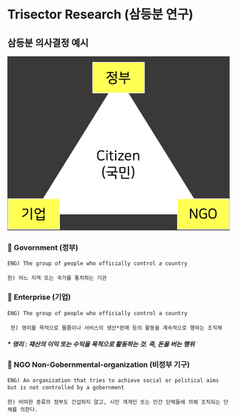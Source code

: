 # Trisector Research (삼등분 연구)

## 삼등분 의사결정 예시
<img src="../img/삼등분 연구.png">

### 📌 Govornment (정부)
    ENG) The group of people who officially control a country

    한) 어느 지역 또는 국가를 통치하는 기관

### 📌 Enterprise (기업)
    ENG) The group of people who officially control a country

     한) 영리를 목적으로 물품이나 서비스의 생산*판매 등의 활동을 계속적으로 행하는 조직체

##### * 영리 : 재산의 이익 또는 수익을 목적으로 활동하는 것. 즉, 돈을 버는 행위

### 📌 NGO Non-Gobernmental-organization (비정부 기구)
    ENG) An organization that tries to achieve social or political aims but is not controlled by a gobernment

    한) 어떠한 종류의 정부도 간섭하지 않고, 시민 개개인 또는 민간 단체들에 의해 조직되는 단체를 의한다.

   